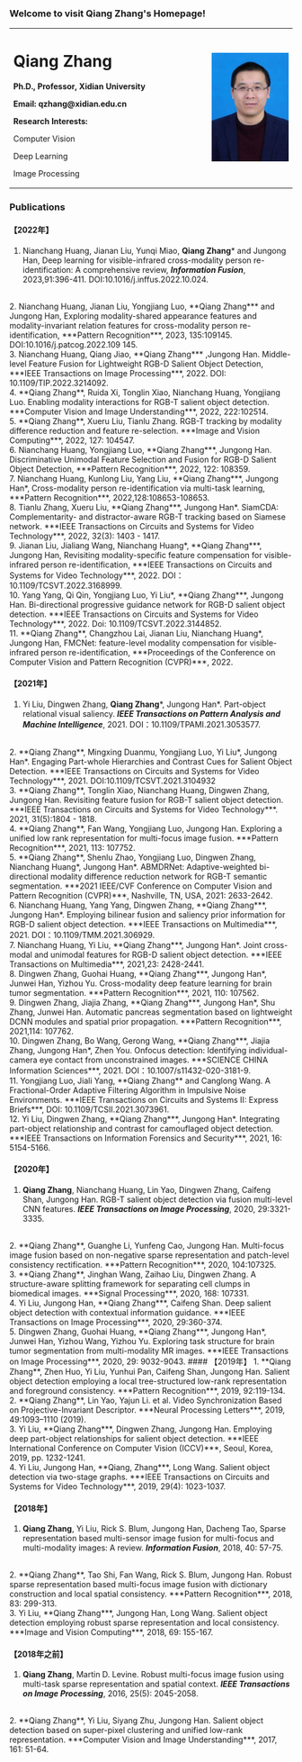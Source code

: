 ### Welcome to visit Qiang Zhang's Homepage!
<table>
  <tr>
   <td width="70%">
    <h1> Qiang Zhang </h1>
    <p><b> Ph.D., Professor, Xidian University
 </b></p>
    <p><b> Email: qzhang@xidian.edu.cn </b></p> 
    <p> <b> Research Interests: </b> </p>
    <p> Computer Vision </p>  
    <p> Deep Learning</p>  
    <p> Image Processing</p>      
   </td>
    <td width="100%">
      <img src="/Qiang_Zhang.jpg" width="100%">
   </td>
  </tr>  
</table> 

### Publications
#### 【2022年】
1. Nianchang Huang, Jianan Liu, Yunqi Miao, **Qiang Zhang*** and Jungong Han, Deep learning for visible-infrared cross-modality person re-identification: A comprehensive review, ***Information Fusion***, 2023,91:396-411. DOI:10.1016/j.inffus.2022.10.024.
<br/>
2. Nianchang Huang, Jianan Liu, Yongjiang Luo, **Qiang Zhang*** and Jungong Han, Exploring modality-shared appearance features and modality-invariant relation features for cross-modality person re-identification, ***Pattern Recognition***, 2023, 135:109145. DOI:10.1016/j.patcog.2022.109 145.
<br/>
3. Nianchang Huang, Qiang Jiao, **Qiang Zhang*** ,Jungong Han. Middle-level Feature Fusion for Lightweight RGB-D Salient Object Detection, ***IEEE Transactions on Image Processing***, 2022. DOI: 10.1109/TIP.2022.3214092.
<br/>
4. **Qiang Zhang**, Ruida Xi, Tonglin Xiao, Nianchang Huang, Yongjiang Luo. Enabling modality interactions for RGB-T salient object detection. ***Computer Vision and Image Understanding***, 2022, 222:102514. 
<br/>
5. **Qiang Zhang**, Xueru Liu, Tianlu Zhang. RGB-T tracking by modality difference reduction and feature re-selection. ***Image and Vision Computing***, 2022, 127: 104547.
<br/>
6. Nianchang Huang, Yongjiang Luo, **Qiang Zhang***, Jungong Han. Discriminative Unimodal Feature Selection and Fusion for RGB-D Salient Object Detection, ***Pattern Recognition***, 2022, 122: 108359. 
<br/>
7. Nianchang Huang, Kunlong Liu, Yang Liu, **Qiang Zhang***, Jungong Han*, Cross-modality person re-identification via multi-task learning, ***Pattern Recognition***, 2022,128:108653-108653.
<br/>
8. Tianlu Zhang, Xueru Liu, **Qiang Zhang***, Jungong Han*. SiamCDA: Complementarity- and distractor-aware RGB-T tracking based on Siamese network. ***IEEE Transactions on Circuits and Systems for Video Technology***, 2022, 32(3): 1403 - 1417. 
<br/>
9. Jianan Liu, Jialiang Wang, Nianchang Huang*, **Qiang Zhang***, Jungong Han, Revisiting modality-specific feature compensation for visible-infrared person re-identification, ***IEEE Transactions on Circuits and Systems for Video Technology***, 2022. DOI：10.1109/TCSVT.2022.3168999.
<br/>
10. Yang Yang, Qi Qin, Yongjiang Luo, Yi Liu*, **Qiang Zhang***, Jungong Han. Bi-directional progressive guidance network for RGB-D salient object detection. ***IEEE Transactions on Circuits and Systems for Video Technology***, 2022. Doi: 10.1109/TCSVT.2022.3144852. 
<br/>
11. **Qiang Zhang**, Changzhou Lai, Jianan Liu, Nianchang Huang*, Jungong Han, FMCNet: feature-level modality compensation for visible-infrared person re-identification, ***Proceedings of the Conference on Computer Vision and Pattern Recognition (CVPR)***, 2022.


#### 【2021年】

1. Yi Liu, Dingwen Zhang, **Qiang Zhang***, Jungong Han*. Part-object relational visual saliency. ***IEEE Transactions on Pattern Analysis and Machine Intelligence***, 2021. DOI：10.1109/TPAMI.2021.3053577.
<br/>
2. **Qiang Zhang**, Mingxing Duanmu, Yongjiang Luo,  Yi Liu*, Jungong Han*. Engaging Part-whole Hierarchies and Contrast Cues for Salient Object Detection. ***IEEE Transactions on Circuits and Systems for Video Technology***, 2021. DOI:10.1109/TCSVT.2021.3104932 
<br/>
3. **Qiang Zhang**, Tonglin Xiao, Nianchang Huang, Dingwen Zhang, Jungong Han. Revisiting feature fusion for RGB-T salient object detection. ***IEEE Transactions on Circuits and Systems for Video Technology***. 2021, 31(5):1804 - 1818. 
<br/>
4. **Qiang Zhang**, Fan Wang, Yongjiang Luo, Jungong Han. Exploring a unified low rank representation for multi-focus image fusion. ***Pattern Recognition***, 2021, 113: 107752. 
<br/>
5. **Qiang Zhang**, Shenlu Zhao, Yongjiang Luo, Dingwen Zhang, Nianchang Huang*, Jungong Han*. ABMDRNet: Adaptive-weighted bi-directional modality difference reduction network for RGB-T semantic segmentation. ***2021 IEEE/CVF Conference on Computer Vision and Pattern Recognition (CVPR)***, Nashville, TN, USA, 2021: 2633-2642.
<br/>
6. Nianchang Huang, Yang Yang, Dingwen Zhang, **Qiang Zhang***, Jungong Han*. Employing bilinear fusion and saliency prior information for RGB-D salient object detection. ***IEEE Transactions on Multimedia***, 2021. DOI：10.1109/TMM.2021.306929.
<br/>
7. Nianchang Huang, Yi Liu, **Qiang Zhang***, Jungong Han*. Joint cross-modal and unimodal features for RGB-D salient object detection. ***IEEE Transactions on Multimedia***, 2021,23: 2428-2441. 
<br/>
8. Dingwen Zhang, Guohai Huang, **Qiang Zhang***, Jungong Han*, Junwei Han, Yizhou Yu. Cross-modality deep feature learning for brain tumor segmentation. ***Pattern Recognition***, 2021, 110: 107562. 
<br/>
9. Dingwen Zhang, Jiajia Zhang, **Qiang Zhang***, Jungong Han*, Shu Zhang, Junwei Han. Automatic pancreas segmentation based on lightweight DCNN modules and spatial prior propagation. ***Pattern Recognition***, 2021,114: 107762. 
<br/>
10. Dingwen Zhang, Bo Wang, Gerong Wang, **Qiang Zhang***, Jiajia Zhang, Jungong Han*, Zhen You. Onfocus detection: Identifying individual-camera eye contact from unconstrained images. ***SCIENCE CHINA Information Sciences***, 2021. DOI：10.1007/s11432-020-3181-9.
<br/>
11. Yongjiang Luo, Jiali Yang, **Qiang Zhang** and Canglong Wang. A Fractional-Order Adaptive Filtering Algorithm in Impulsive Noise Environments. ***IEEE Transactions on Circuits and Systems II: Express Briefs***, DOI: 10.1109/TCSII.2021.3073961.
<br/>
12. Yi Liu, Dingwen Zhang, **Qiang Zhang***, Jungong Han*. Integrating part-object relationship and contrast for camouflaged object detection. ***IEEE Transactions on Information Forensics and Security***, 2021, 16: 5154-5166.

#### 【2020年】
1. **Qiang Zhang**, Nianchang Huang, Lin Yao, Dingwen Zhang, Caifeng Shan, Jungong Han. RGB-T salient object detection via fusion multi-level CNN features. ***IEEE Transactions on Image Processing***, 2020, 29:3321-3335.
<br/>
2. **Qiang Zhang**, Guanghe Li, Yunfeng Cao, Jungong Han. Multi-focus image fusion based on non-negative sparse representation and patch-level consistency rectification. ***Pattern Recognition***, 2020, 104:107325.
<br/>
3. **Qiang Zhang**, Jinghan Wang, Zaihao Liu, Dingwen Zhang. A structure-aware splitting framework for separating cell clumps in biomedical images. ***Signal Processing***, 2020, 168: 107331.
<br/>
4. Yi Liu, Jungong Han, **Qiang Zhang***, Caifeng Shan. Deep salient object detection with contextual information guidance. ***IEEE Transactions on Image Processing***, 2020, 29:360-374. 
<br/>
5. Dingwen Zhang, Guohai Huang, **Qiang Zhang***, Jungong Han*, Junwei Han, Yizhou Wang, Yizhou Yu. Exploring task structure for brain tumor segmentation from multi-modality MR images. ***IEEE Transactions on Image Processing***, 2020, 29: 9032-9043. 
#### 【2019年】
1. **Qiang Zhang**, Zhen Huo, Yi Liu, Yunhui Pan, Caifeng Shan, Jungong Han. Salient object detection employing a local tree-structured low-rank representation and foreground consistency. ***Pattern Recognition***, 2019, 92:119-134. 
<br/>
2. **Qiang Zhang**, Lin Yao, Yajun Li. et al. Video Synchronization Based on Projective-Invariant Descriptor. ***Neural Processing Letters***, 2019, 49:1093–1110 (2019).
<br/>
3. Yi Liu, **Qiang Zhang***, Dingwen Zhang, Jungong Han. Employing deep part-object relationships for salient object detection. ***IEEE International Conference on Computer Vision (ICCV)***, Seoul, Korea, 2019, pp. 1232-1241.
<br/>
4. Yi Liu, Jungong Han, **Qiang, Zhang***, Long Wang. Salient object detection via two-stage graphs. ***IEEE Transactions on Circuits and Systems for Video Technology***, 2019, 29(4): 1023-1037. 

#### 【2018年】
1. **Qiang Zhang**, Yi Liu, Rick S. Blum, Jungong Han, Dacheng Tao, Sparse representation based multi-sensor image fusion for multi-focus and multi-modality images: A review. ***Information Fusion***, 2018, 40: 57-75. 
<br/>
2. **Qiang Zhang**, Tao Shi, Fan Wang, Rick S. Blum, Jungong Han. Robust sparse representation based multi-focus image fusion with dictionary construction and local spatial consistency. ***Pattern Recognition***, 2018, 83: 299-313.
<br/>
3. Yi Liu, **Qiang Zhang***, Jungong Han, Long Wang. Salient object detection employing robust sparse representation and local consistency. ***Image and Vision Computing***, 2018, 69: 155-167. 

#### 【2018年之前】
1. **Qiang Zhang**, Martin D. Levine. Robust multi-focus image fusion using multi-task sparse representation and spatial context. ***IEEE Transactions on Image Processing***, 2016, 25(5): 2045-2058.
<br/>
2. **Qiang Zhang**, Yi Liu, Siyang Zhu, Jungong Han. Salient object detection based on super-pixel clustering and unified low-rank representation. ***Computer Vision and Image Understanding***, 2017, 161: 51-64. 




	
